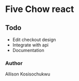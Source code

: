 # Five Chow react

## Todo

- Edit checkout design
- Integrate with api
- Documentation


### Author

Allison Kosisochukwu
